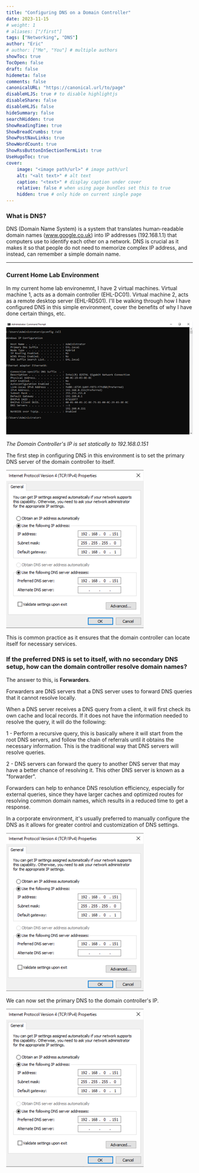 ```yaml
---
title: "Configuring DNS on a Domain Controller"
date: 2023-11-15
# weight: 1
# aliases: ["/first"]
tags: ["Networking", "DNS"]
author: "Eric"
# author: ["Me", "You"] # multiple authors
showToc: true
TocOpen: false
draft: false
hidemeta: false
comments: false
canonicalURL: "https://canonical.url/to/page"
disableHLJS: true # to disable highlightjs
disableShare: false
disableHLJS: false
hideSummary: false
searchHidden: true
ShowReadingTime: true
ShowBreadCrumbs: true
ShowPostNavLinks: true
ShowWordCount: true
ShowRssButtonInSectionTermList: true
UseHugoToc: true
cover:
    image: "<image path/url>" # image path/url
    alt: "<alt text>" # alt text
    caption: "<text>" # display caption under cover
    relative: false # when using page bundles set this to true
    hidden: true # only hide on current single page
---
```


### What is DNS?

DNS (Domain Name System) is a system that translates human-readable domain names (www.google.co.uk) into IP addresses (192.168.1.1) that computers use to identify each other on a network. DNS is crucial as it makes it so that people do not need to memorize complex IP address, and instead, can remember a simple domain name.

---

### Current Home Lab Environment

In my current home lab environemnt, I have 2 virtual machines. Virtual machine 1, acts as a domain controller (EHL-DC01). Virtual machine 2, acts as a remote desktop server (EHL-RDS01). I'll be walking through how I have configured DNS in this simple environment, cover the benefits of why I have done certain things, etc.

![Test](https://raw.githubusercontent.com/Eric-Nobrega/ehl/main/content/posts/images/dcipconfig.png)

*The Domain Controller's IP is set statically to 192.168.0.151*

The first step in configuring DNS in this environment is to set the primary DNS server of the domain controller to itself. 

![Test](https://raw.githubusercontent.com/Eric-Nobrega/ehl/main/content/posts/images/dcdnssnapshot.png)

This is common practice as it ensures that the domain controller can locate itself for necessary services. 

### If the preferred DNS is set to itself, with no secondary DNS setup, how can the domain controller resolve domain names?

The answer to this, is **Forwarders**. 

Forwarders are DNS servers that a DNS server uses to forward DNS queries that it cannot resolve locally. 

When a DNS server receives a DNS query from a client, it will first check its own cache and local records. If it does not have the information needed to resolve the query, it will do the following:

1 - Perform a recursive query, this is basically where it will start from the root DNS servers, and follow the chain of referrals until it obtains the necessary information. This is the traditional way that DNS servers will resolve queries.

2 - DNS servers can forward the query to another DNS server that may have a better chance of resolving it. This other DNS server is known as a "forwarder".

Forwarders can help to enhance DNS resolution efficiency, especially for external queries, since they have larger caches and optimized routes for resolving common domain names, which results in a reduced time to get a response. 

In a corporate environment, it's usually preferred to manually configure the DNS as it allows for greater control and customization of DNS settings. 

![Test](https://raw.githubusercontent.com/Eric-Nobrega/ehl/main/content/posts/images/dcdnssnapshot.png)

We can now set the primary DNS to the domain controller's IP.

![Test](https://raw.githubusercontent.com/Eric-Nobrega/ehl/main/content/posts/images/dcdnssnapshot.png)